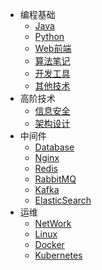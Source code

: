 * 编程基础
  * [Java](markdown/Program/Java/_readme.md)
  * [Python](markdown/Program/Python/_readme.md)
  * [Web前端](markdown/Program/Web/_readme.md)
  * [算法笔记](markdown/Program/Algorithm/_readme.md)
  * [开发工具](markdown/Program/Tools/_readme.md)
  * [其他技术](markdown/Program/Other/_readme.md)
* 高阶技术
  * [信息安全](markdown/Advance/Security/_readme.md)
  * [架构设计](markdown/Advance/Architecture/_readme.md)
* 中间件
  * [Database](markdown/Middleware/Database/_readme.md)
  * [Nginx](markdown/Middleware/Nginx/_readme.md)
  * [Redis](markdown/Middleware/Redis/_readme.md)
  * [RabbitMQ](markdown/Middleware/RabbitMQ/_readme.md)
  * [Kafka](markdown/Middleware/Kafka/_readme.md)
  * [ElasticSearch](markdown/Middleware/ElasticSearch/_readme.md)
* 运维
  * [NetWork](markdown/Devops/Network/_readme.md)
  * [Linux](markdown/Devops/Linux/_readme.md)
  * [Docker](markdown/Devops/Docker/_readme.md)
  * [Kubernetes](markdown/Devops/Kubernetes/_readme.md)
